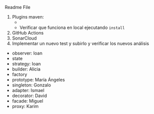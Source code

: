 Readme File

1. Plugins maven:
    * <build> <reporting>
    * Verificar que funciona en local ejecutando `install`
2. GitHub Actions
3. SonarCloud
4. Implementar un nuevo test y subirlo y verificar los nuevos análisis
* observer: Ioan
* state
* strategy: Ioan
* builder: Alicia
* factory
* prototype: María Ángeles
* singleton: Gonzalo
* adapter: Ismael
* decorator: David
* facade: Miguel
* proxy: Karim
